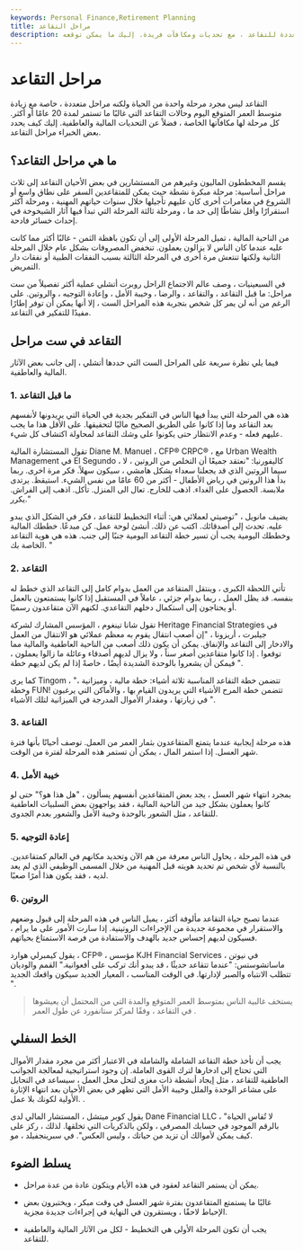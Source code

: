 ```yaml
---
keywords: Personal Finance,Retirement Planning
title: مراحل التقاعد
description: التقاعد لم يعد مجرد مرحلة واحدة من مراحل الحياة بعد الآن. هناك مراحل متعددة للتقاعد ، مع تحديات ومكافآت فريدة. إليك ما يمكن توقعه.
---
```


# مراحل التقاعد
التقاعد ليس مجرد مرحلة واحدة من الحياة ولكنه مراحل متعددة ، خاصة مع زيادة متوسط العمر المتوقع اليوم وحالات التقاعد التي غالبًا ما تستمر لمدة 20 عامًا أو أكثر. كل مرحلة لها مكافآتها الخاصة ، فضلاً عن التحديات المالية والعاطفية. إليك كيف يحدد بعض الخبراء مراحل التقاعد.

## ما هي مراحل التقاعد؟

يقسم المخططون الماليون وغيرهم من المستشارين في بعض الأحيان التقاعد إلى ثلاث مراحل أساسية: مرحلة مبكرة نشطة حيث يمكن للمتقاعدين السفر على نطاق واسع أو الشروع في مغامرات أخرى كان عليهم تأجيلها خلال سنوات حياتهم المهنية ، ومرحلة أكثر استقرارًا وأقل نشاطًا إلى حد ما ، ومرحلة ثالثة المرحلة التي تبدأ فيها آثار الشيخوخة في إحداث خسائر فادحة.

من الناحية المالية ، تميل المرحلة الأولى إلى أن تكون باهظة الثمن - غالبًا أكثر مما كانت عليه عندما كان الناس لا يزالون يعملون. تنخفض المصروفات بشكل عام خلال المرحلة الثانية ولكنها تنتعش مرة أخرى في المرحلة الثالثة بسبب النفقات الطبية أو نفقات دار التمريض.

في السبعينيات ، وصف عالم الاجتماع الراحل روبرت أتشلي عملية أكثر تفصيلاً من ست مراحل: ما قبل التقاعد ، والتقاعد ، والرضا ، وخيبة الأمل ، وإعادة التوجيه ، والروتين. على الرغم من أنه لن يمر كل شخص بتجربة هذه المراحل الست ، إلا أنها يمكن أن توفر إطارًا مفيدًا للتفكير في التقاعد.

## التقاعد في ست مراحل

فيما يلي نظرة سريعة على المراحل الست التي حددها أتشلي ، إلى جانب بعض الآثار المالية والعاطفية.

### 1. ما قبل التقاعد

هذه هي المرحلة التي يبدأ فيها الناس في التفكير بجدية في الحياة التي يريدونها لأنفسهم بعد التقاعد وما إذا كانوا على الطريق الصحيح ماليًا لتحقيقها. على الأقل هذا ما يجب عليهم فعله - وعدم الانتظار حتى يكونوا على وشك التقاعد لمحاولة اكتشاف كل شيء.

تقول المستشارة المالية Diane M. Manuel ، CFP® CRPC® ، مع Urban Wealth Management في El Segundo ، كاليفورنيا: "نعتقد جميعًا أن التخلص من الروتين ، لا سيما الروتين الذي قد يجعلنا سعداء بشكل هامشي ، سيكون سهلاً. فكر مرة اخرى. ربما بدأ هذا الروتين في رياض الأطفال - أكثر من 60 عامًا من نفس الشيء. استيقظ. يرتدى ملابسة. الحصول على الغداء. اذهب للخارج. تعال الى المنزل. تأكل. اذهب إلى الفراش. يكرر."

يضيف مانويل ، "توصيتي لعملائي هي: أثناء التخطيط للتقاعد ، فكر في الشكل الذي يبدو عليه. تحدث إلى أصدقائك. اكتب عن ذلك. أنشئ لوحة عمل. كن مبدعًا. خططك المالية وخططك اليومية يجب أن تسير خطة التقاعد اليومية جنبًا إلى جنب. هذه هي هوية التقاعد الخاصة بك. "

### 2. التقاعد

تأتي اللحظة الكبرى ، وينتقل المتقاعد من العمل بدوام كامل إلى التقاعد الذي خطط له بنفسه. قد يظل العمل ، ربما بدوام جزئي ، عاملاً في المستقبل إذا كانوا يستمتعون بالعمل أو يحتاجون إلى استكمال دخلهم التقاعدي. لكنهم الآن متقاعدون رسميًا.

تقول شانا تينغوم ، المؤسس المشارك لشركة Heritage Financial Strategies في جيلبرت ، أريزونا ، "إن أصعب انتقال يقوم به معظم عملائي هو الانتقال من العمل والادخار إلى التقاعد والإنفاق. يمكن أن يكون ذلك أصعب من الناحية العاطفية والمالية مما توقعوا . إذا كانوا متقاعدين أصغر سناً ، ولا يزال لديهم أصدقاء وعائلة ما زالوا يعملون ، فيمكن أن يشعروا بالوحدة الشديدة أيضًا ، خاصةً إذا لم يكن لديهم خطة ".

كما يرى Tingom ، "تتضمن خطة التقاعد المناسبة ثلاثة أشياء: خطة مالية ، وميزانية ، وخطة FUN! تتضمن خطة المرح الأشياء التي يريدون القيام بها ، والأماكن التي يرغبون في زيارتها ، ومقدار الأموال المدرجة في الميزانية لتلك الأشياء ".

### 3. القناعة

هذه مرحلة إيجابية عندما يتمتع المتقاعدون بثمار العمر من العمل. توصف أحيانًا بأنها فترة شهر العسل. إذا استمر المال ، يمكن أن تستمر هذه المرحلة لفترة من الوقت.

### 4. خيبة الأمل

بمجرد انتهاء شهر العسل ، يجد بعض المتقاعدين أنفسهم يسألون ، "هل هذا هو؟" حتى لو كانوا يعملون بشكل جيد من الناحية المالية ، فقد يواجهون بعض السلبيات العاطفية للتقاعد ، مثل الشعور بالوحدة وخيبة الأمل والشعور بعدم الجدوى.

### 5. إعادة التوجيه

في هذه المرحلة ، يحاول الناس معرفة من هم الآن وتحديد مكانهم في العالم كمتقاعدين. بالنسبة لأي شخص تم تحديد هويته قبل المهنية من خلال المسمى الوظيفي الذي لم يعد لديه ، فقد يكون هذا أمرًا صعبًا.

### 6. الروتين

عندما تصبح حياة التقاعد مألوفة أكثر ، يميل الناس في هذه المرحلة إلى قبول وضعهم والاستقرار في مجموعة جديدة من الإجراءات الروتينية. إذا سارت الأمور على ما يرام ، فسيكون لديهم إحساس جديد بالهدف والاستفادة من فرصة الاستمتاع بحياتهم.

يقول كيمبرلي هوارد ، CFP® ، مؤسس KJH Financial Services في نيوتن ، ماساتشوستس: "عندما تتقاعد حديثًا ، قد يبدو أنك تركب على أفعوانية." القمم والوديان تتطلب الانتباه والصبر لإدارتها. في الوقت المناسب ، المعيار الجديد سيكون واقعك الجديد ".

> يستخف غالبية الناس بمتوسط العمر المتوقع والمدة التي من المحتمل أن يعيشوها في التقاعد ، وفقًا لمركز ستانفورد عن طول العمر .

>

## الخط السفلي

يجب أن تأخذ خطة التقاعد الشاملة والشاملة في الاعتبار أكثر من مجرد مقدار الأموال التي تحتاج إلى ادخارها لترك القوى العاملة. إن وجود استراتيجية لمعالجة الجوانب العاطفية للتقاعد ، مثل إيجاد أنشطة ذات مغزى لتحل محل العمل ، سيساعد في التحايل على مشاعر الوحدة والملل وخيبة الأمل التي تظهر في بعض الأحيان بعد انتهاء الإثارة الأولية لكونك بلا عمل. .

يقول كوبر ميتشل ، المستشار المالي لدى Dane Financial LLC ، "لا تُقاس الحياة بالرقم الموجود في حسابك المصرفي ، ولكن بالذكريات التي تخلقها. لذلك ، ركز على كيف يمكن لأموالك أن تزيد من حياتك ، وليس العكس". في سبرينجفيلد ، مو.

## يسلط الضوء

- يمكن أن يستمر التقاعد لعقود في هذه الأيام ويتكون عادة من عدة مراحل.

- غالبًا ما يستمتع المتقاعدون بفترة شهر العسل في وقت مبكر ، ويختبرون بعض الإحباط لاحقًا ، ويستقرون في النهاية في إجراءات جديدة مجزية.

- يجب أن تكون المرحلة الأولى هي التخطيط - لكل من الآثار المالية والعاطفية للتقاعد.

